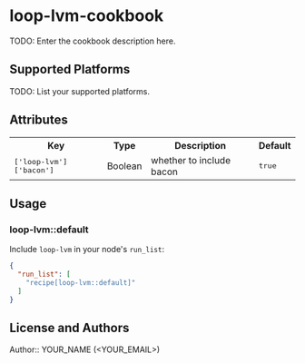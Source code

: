 # loop-lvm-cookbook

TODO: Enter the cookbook description here.

## Supported Platforms

TODO: List your supported platforms.

## Attributes

<table>
  <tr>
    <th>Key</th>
    <th>Type</th>
    <th>Description</th>
    <th>Default</th>
  </tr>
  <tr>
    <td><tt>['loop-lvm']['bacon']</tt></td>
    <td>Boolean</td>
    <td>whether to include bacon</td>
    <td><tt>true</tt></td>
  </tr>
</table>

## Usage

### loop-lvm::default

Include `loop-lvm` in your node's `run_list`:

```json
{
  "run_list": [
    "recipe[loop-lvm::default]"
  ]
}
```

## License and Authors

Author:: YOUR_NAME (<YOUR_EMAIL>)
